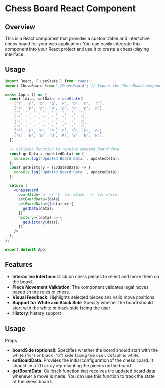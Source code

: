 # Chess Board React Component

## Overview

This is a React component that provides a customizable and interactive chess board for your web application. You can easily integrate this component into your React project and use it to create a chess-playing interface.

## Usage

```jsx
import React, { useState } from 'react';
import ChessBoard from './ChessBoard'; // Import the ChessBoard component

const App = () => {
  const [data, setData] = useState([
    ['r', 'n', 'b', 'q', 'k', 'b', 'n', 'r'],
    ['p', 'p', 'p', 'p', 'p', 'p', 'p', 'p'],
    ['', '', '', '', '', '', '', ''],
    ['', '', '', '', '', '', '', ''],
    ['', '', '', '', '', '', '', ''],
    ['', '', '', '', '', '', '', ''],
    ['P', 'P', 'P', 'P', 'P', 'P', 'P', 'P'],
    ['R', 'N', 'B', 'Q', 'K', 'B', 'N', 'R'],
  ]);

  // Callback function to receive updated board data
  const getData = (updatedData) => {
    console.log('Updated Board Data:', updatedData);
  };
  const getHistory = (updatedData) => {
    console.log('Updated Board Data:', updatedData);
  };

  return (
    <ChessBoard
      boardSide='b' // 'b' for black, 'w' for white
      setBoardData={data}
      getBoardData={(data) => {
        getData(data);
      }}
      history={(data) => {
        getHistory(data);
      }}
    />
  );
};

export default App;
```
## Features

- **Interactive Interface**: Click on chess pieces to select and move them on the board.
- **Piece Movement Validation**: The component validates legal moves based on the rules of chess.
- **Visual Feedback**: Highlights selected pieces and valid move positions.
- **Support for White and Black Side**: Specify whether the board should start with the white or black side facing the user.
- **History**: history support

## Usage

Props
- **boardSide (optional)**: Specifies whether the board should start with the white ("w") or black ("b") side facing the user. Default is white.
- **setBoardData**: Provides the initial configuration of the chess board. It should be a 2D array representing the pieces on the board.
- **getBoardData**: Callback function that receives the updated board data whenever a move is made. You can use this function to track the state of the chess board.